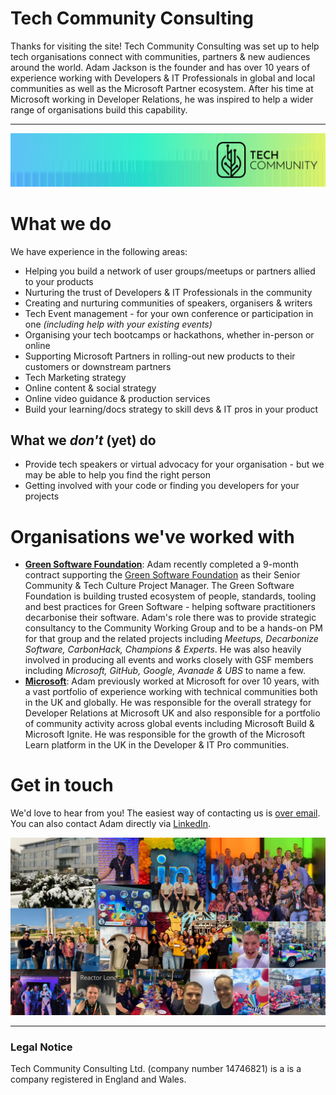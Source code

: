 # Tech Community Consulting
Thanks for visiting the site! Tech Community Consulting was set up to help tech organisations connect with communities, partners & new audiences around the world. Adam Jackson is the founder and has over 10 years of experience working with Developers & IT Professionals in global and local communities as well as the Microsoft Partner ecosystem. After his time at Microsoft working in Developer Relations, he was inspired to help a wider range of organisations build this capability.

---

![Tech Community Graphic](TCGraphic.png)

# What we do
We have experience in the following areas:
- Helping you build a network of user groups/meetups or partners allied to your products
- Nurturing the trust of Developers & IT Professionals in the community
- Creating and nurturing communities of speakers, organisers & writers
- Tech Event management - for your own conference or participation in one _(including help with your existing events)_
- Organising your tech bootcamps or hackathons, whether in-person or online
- Supporting Microsoft Partners in rolling-out new products to their customers or downstream partners
- Tech Marketing strategy
- Online content & social strategy
- Online video guidance & production services
- Build your learning/docs strategy to skill devs & IT pros in your product

## What we _don't_ (yet) do
- Provide tech speakers or virtual advocacy for your organisation  - but we may be able to help you find the right person
- Getting involved with your code or finding you developers for your projects

# Organisations we've worked with
- [**Green Software Foundation**](https://greensoftware.foundation): Adam recently completed a 9-month contract supporting the [Green Software Foundation](https://greensoftware.foundation) as their Senior Community & Tech Culture Project Manager. The Green Software Foundation is building trusted ecosystem of people, standards, tooling and best practices for Green Software - helping software practitioners decarbonise their software. Adam's role there was to provide strategic consultancy to the Community Working Group and to be a hands-on PM for that group and the related projects including _Meetups, Decarbonize Software, CarbonHack, Champions & Experts_. He was also heavily involved in producing all events and works closely with GSF members including _Microsoft, GitHub, Google, Avanade & UBS_ to name a few.
- [**Microsoft**](https://aka.ms/ukdeveloper): Adam previously worked at Microsoft for over 10 years, with a vast portfolio of experience working with technical communities both in the UK and globally. He was responsible for the overall strategy for Developer Relations at Microsoft UK and also responsible for a portfolio of community activity across global events including Microsoft Build & Microsoft Ignite. He was responsible for the growth of the Microsoft Learn platform in the UK in the Developer & IT Pro communities.

# Get in touch
We'd love to hear from you! The easiest way of contacting us is [over email](mailto:enquiry@tech-community.co.uk). You can also contact Adam directly via [LinkedIn](https://www.linkedin.com/in/adampjackson/). 

![A montage of pictures from Adam's time at Microsoft](Microsoft.jpeg)

---
### Legal Notice
Tech Community Consulting Ltd. (company number 14746821) is a is a company registered in England and Wales.
